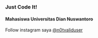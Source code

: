 ### Just Code It!

<!--
**n0tavaliduser/n0tavaliduser** is a ✨ _special_ ✨ repository because its `README.md` (this file) appears on your GitHub profile.

Here are some ideas to get you started:

- 🔭 I’m currently working on ...
- 🌱 I’m currently learning ...
- 👯 I’m looking to collaborate on ...
- 🤔 I’m looking for help with ...
- 💬 Ask me about ...
- 📫 How to reach me: ...
- 😄 Pronouns: ...
- ⚡ Fun fact: ...
-->
<h4>Mahasiswa Universitas Dian Nuswantoro</h4>
Follow instagram saya <a href="https://www.instagram.com/n0tavaliduser/">@n0tvaliduser</a>
